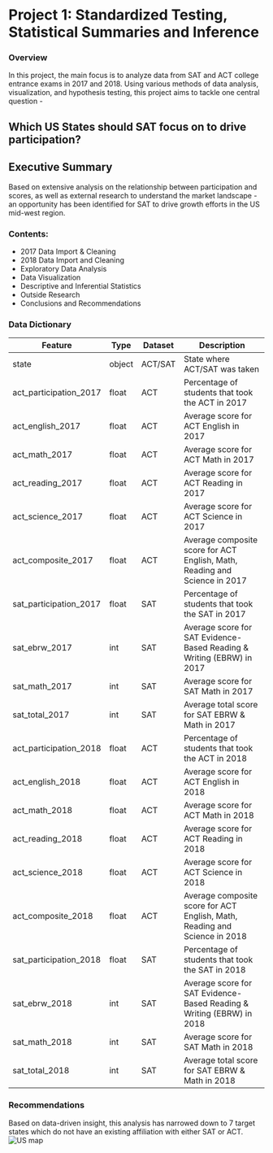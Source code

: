 # Project 1: Standardized Testing, Statistical Summaries and Inference

### Overview

In this project, the main focus is to analyze data from SAT and ACT college entrance  exams in 2017 and 2018. Using various methods of data analysis, visualization, and hypothesis testing, this project aims to tackle one central question - 

## Which US States should SAT focus on to drive participation?


## Executive Summary

Based on extensive analysis on the relationship between participation and scores, as well as external research to understand the market landscape - an opportunity has been identified for SAT to drive growth efforts in the US mid-west region.

### Contents:

- 2017 Data Import & Cleaning
- 2018 Data Import and Cleaning
- Exploratory Data Analysis
- Data Visualization
- Descriptive and Inferential Statistics
- Outside Research
- Conclusions and Recommendations


### Data Dictionary


|Feature|Type|Dataset|Description|
|---|---|---|---|
|state|object|ACT/SAT|State where ACT/SAT was taken| 
|act_participation_2017|float|ACT|Percentage of students that took the ACT in 2017|
|act_english_2017|float|ACT|Average score for ACT English in 2017|
|act_math_2017|float|ACT|Average score for ACT Math in 2017|
|act_reading_2017|float|ACT|Average score for ACT Reading in 2017|
|act_science_2017|float|ACT|Average score for ACT Science in 2017|
|act_composite_2017|float|ACT|Average composite score for ACT English, Math, Reading and Science in 2017|
|sat_participation_2017|float|SAT|Percentage of students that took the SAT in 2017|
|sat_ebrw_2017|int|SAT|Average score for SAT Evidence-Based Reading & Writing (EBRW) in 2017|
|sat_math_2017|int|SAT|Average score for SAT Math in 2017|
|sat_total_2017|int|SAT|Average total score for SAT EBRW & Math in 2017|
|act_participation_2018|float|ACT|Percentage of students that took the ACT in 2018|
|act_english_2018|float|ACT|Average score for ACT English in 2018|
|act_math_2018|float|ACT|Average score for ACT Math in 2018|
|act_reading_2018|float|ACT|Average score for ACT Reading in 2018|
|act_science_2018|float|ACT|Average score for ACT Science in 2018|
|act_composite_2018|float|ACT|Average composite score for ACT English, Math, Reading and Science in 2018|
|sat_participation_2018|float|SAT|Percentage of students that took the SAT in 2018|
|sat_ebrw_2018|int|SAT|Average score for SAT Evidence-Based Reading & Writing (EBRW) in 2018|
|sat_math_2018|int|SAT|Average score for SAT Math in 2018|
|sat_total_2018|int|SAT|Average total score for SAT EBRW & Math in 2018|


### Recommendations

Based on data-driven insight, this analysis has narrowed down to 7 target states which do not have an existing affiliation with either SAT or ACT.
![US map](https://github.com/chawlasahaj/dsiprojects/blob/main/sahaj_project_1/images/Screenshot%202020-11-06%20at%204.23.20%20PM.png)
